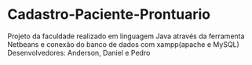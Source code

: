 # Cadastro-Paciente-Prontuario
 Projeto da faculdade realizado em linguagem Java através da ferramenta Netbeans e conexão do banco de dados com xampp(apache e MySQL)
Desenvolvedores: Anderson, Daniel e Pedro
